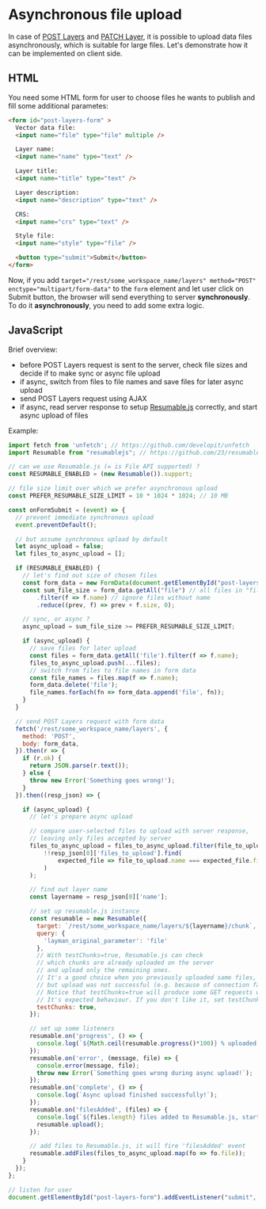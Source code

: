 # Asynchronous file upload

In case of [POST Layers](rest.md#post-layers) and [PATCH Layer](rest.md#patch-layer), it is possible to upload data files asynchronously, which is suitable for large files. Let's demonstrate how it can be implemented on client side.

## HTML
You need some HTML form for user to choose files he wants to publish and fill some additional parametes:
```html
<form id="post-layers-form" >
  Vector data file:
  <input name="file" type="file" multiple />

  Layer name:
  <input name="name" type="text" />

  Layer title:
  <input name="title" type="text" />

  Layer description:
  <input name="description" type="text" />

  CRS:
  <input name="crs" type="text" />

  Style file:
  <input name="style" type="file" />

  <button type="submit">Submit</button>
</form>
```

Now, if you add `target="/rest/some_workspace_name/layers" method="POST" enctype="multipart/form-data"` to the `form` element and let user click on Submit button, the browser will send everything to server **synchronously**. To do it **asynchronously**, you need to add some extra logic. 

## JavaScript

Brief overview:
- before POST Layers request is sent to the server, check file sizes and decide if to make sync or async file upload
- if async, switch from files to file names and save files for later async upload
- send POST Layers request using AJAX
- if async, read server response to setup [Resumable.js](http://www.resumablejs.com/) correctly, and start async upload of files

Example:
```js
import fetch from 'unfetch'; // https://github.com/developit/unfetch
import Resumable from "resumablejs"; // https://github.com/23/resumable.js

// can we use Resumable.js (= is File API supported) ?
const RESUMABLE_ENABLED = (new Resumable()).support;

// file size limit over which we prefer asynchronous upload
const PREFER_RESUMABLE_SIZE_LIMIT = 10 * 1024 * 1024; // 10 MB

const onFormSubmit = (event) => {
  // prevent immediate synchronous upload
  event.preventDefault();

  // but assume synchronous upload by default
  let async_upload = false;
  let files_to_async_upload = [];

  if (RESUMABLE_ENABLED) {
    // let's find out size of chosen files
    const form_data = new FormData(document.getElementById("post-layers-form"));
    const sum_file_size = form_data.getAll("file") // all files in "file" input
        .filter(f => f.name) // ignore files without name
        .reduce((prev, f) => prev + f.size, 0);

    // sync, or async ?
    async_upload = sum_file_size >= PREFER_RESUMABLE_SIZE_LIMIT;

    if (async_upload) {
      // save files for later upload
      const files = form_data.getAll('file').filter(f => f.name);
      files_to_async_upload.push(...files);
      // switch from files to file names in form data
      const file_names = files.map(f => f.name);
      form_data.delete('file');
      file_names.forEach(fn => form_data.append('file', fn));
    }
  }

  // send POST Layers request with form data
  fetch('/rest/some_workspace_name/layers', {
    method: 'POST',
    body: form_data,
  }).then(r => {
    if (r.ok) {
      return JSON.parse(r.text());
    } else {
      throw new Error('Something goes wrong!');
    }
  }).then((resp_json) => {

    if (async_upload) {
      // let's prepare async upload

      // compare user-selected files to upload with server response,
      // leaving only files accepted by server
      files_to_async_upload = files_to_async_upload.filter(file_to_upload =>
          !!resp_json[0]['files_to_upload'].find(
              expected_file => file_to_upload.name === expected_file.file
          )
      );

      // find out layer name
      const layername = resp_json[0]['name'];

      // set up resumable.js instance
      const resumable = new Resumable({
        target: `/rest/some_workspace_name/layers/${layername}/chunk`,
        query: {
          'layman_original_parameter': 'file'
        },
        // With testChunks=true, Resumable.js can check
        // which chunks are already uploaded on the server
        // and upload only the remaining ones.
        // It's a good choice when you previously uploaded same files,
        // but upload was not successful (e.g. because of connection failure).
        // Notice that testChunks=true will produce some GET requests with 404.
        // It's expected behaviour. If you don't like it, set testChunks to false.
        testChunks: true,
      });

      // set up some listeners
      resumable.on('progress', () => {
        console.log(`${Math.ceil(resumable.progress()*100)} % uploaded.`);
      });
      resumable.on('error', (message, file) => {
        console.error(message, file);
        throw new Error(`Something goes wrong during async upload!`);
      });
      resumable.on('complete', () => {
        console.log(`Async upload finished successfully!`);
      });
      resumable.on('filesAdded', (files) => {
        console.log(`${files.length} files added to Resumable.js, starting async upload.`);
        resumable.upload();
      });

      // add files to Resumable.js, it will fire 'filesAdded' event
      resumable.addFiles(files_to_async_upload.map(fo => fo.file));
    }
  });
};

// listen for user
document.getElementById("post-layers-form").addEventListener("submit", onFormSubmit);
```

